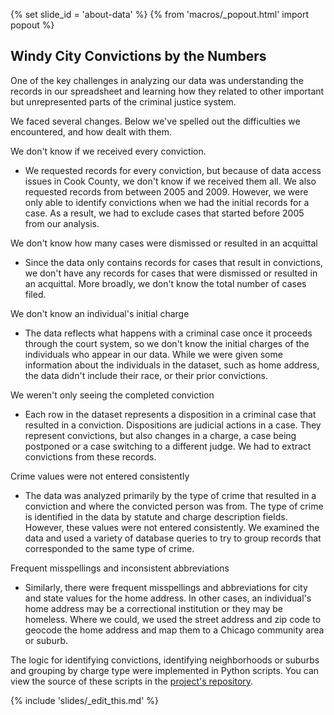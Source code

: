 {% set slide_id = 'about-data' %}
{% from 'macros/_popout.html' import popout %}

## Windy City Convictions by the Numbers

One of the key challenges in analyzing our data was understanding the records in our spreadsheet and learning how they related to other important but unrepresented parts of the criminal justice system.

We faced several changes. Below we've spelled out the difficulties we encountered, and how dealt with them. 

We don't know if we received every conviction. 
- We requested records for every conviction, but because of data access issues in Cook County, we don't know if we received them all. We also requested records from between 2005 and 2009. However, we were only able to identify convictions when we had the initial records for a case. As a result, we had to exclude cases that started before 2005 from our analysis.

We don't know how many cases were dismissed or resulted in an acquittal
- Since the data only contains records for cases that result in convictions, we don't have any records for cases that were dismissed or resulted in an acquittal. More broadly, we don't know the total number of cases filed.

 We don't know an individual's initial charge
- The data reflects what happens with a criminal case once it proceeds through the court system, so we don't know the initial charges of the individuals who appear in our data. While we were given some information about the individuals in the dataset, such as home address, the data didn't include their race, or their prior convictions.

We weren't only seeing the completed conviction
- Each row in the dataset represents a disposition in a criminal case that resulted in a conviction. Dispositions are judicial actions in a case. They represent convictions, but also changes in a charge, a case being postponed or a case switching to a different judge. We had to extract convictions from these records.

Crime values were not entered consistently 
- The data was analyzed primarily by the type of crime that resulted in a conviction and where the convicted person was from. The type of crime is identified in the data by statute and charge description fields. However, these values were not entered consistently. We examined the data and used a variety of database queries to try to group records that corresponded to the same type of crime. 

Frequent misspellings and inconsistent abbreviations
- Similarly, there were frequent misspellings and abbreviations for city and state values for the home address. In other cases, an individual's home address may be a correctional institution or they may be homeless. Where we could, we used the street address and zip code to geocode the home address and map them to a Chicago community area or suburb. 

The logic for identifying convictions, identifying neighborhoods or suburbs and grouping by charge type were implemented in Python scripts. You can view the source of these scripts in the [project's repository](https://github.com/sc3/cook-convictions-data/).

{% include 'slides/_edit_this.md' %}
